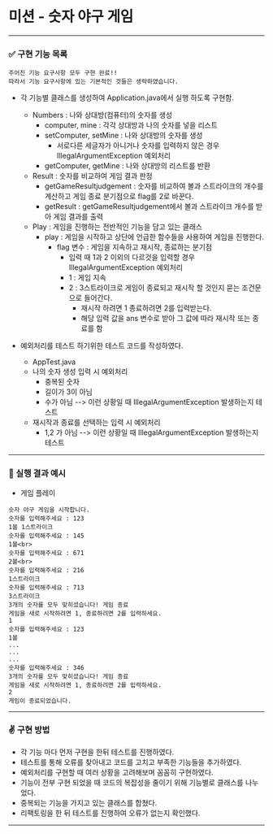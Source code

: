 # 미션 - 숫자 야구 게임
-----
### ✅ 구현 기능 목록
```
주어진 기능 요구사항 모두 구현 완료!!
따라서 기능 요구사항에 있는 기본적인 것들은 생략하였습니다.
```

- 각 기능별 클래스를 생성하여 Application.java에서 실행 하도록 구현함.
  
  - Numbers : 나와 상대방(컴퓨터)의 숫자를 생성
    - computer, mine : 각각 상대방과 나의 숫자를 넣을 리스트
    - setComputer, setMine : 나와 상대방의 숫자를 생성
      - 서로다른 세글자가 아니거나 숫자를 입력하지 않은 경우 IllegalArgumentException 예외처리
    - getComputer, getMine : 나와 상대방의 리스트를 반환
  - Result : 숫자를 비교하여 게임 결과 판정
    - getGameResultjudgement : 숫자를 비교하여 볼과 스트라이크의 개수를 계산하고 게임 종료 분기점으로 flag를 2로 바꾼다.
    - getResult : getGameResultjudgement에서 볼과 스트라이크 개수를 받아 게임 결과를 출력
  - Play : 게임을 진행하는 전반적인 기능을 담고 있는 클래스
    - play : 게임을 시작하고 상단에 언급한 함수들을 사용하여 게임을 진행한다.
        - flag 변수 : 게임을 지속하고 재시작, 종료하는 분기점
          - 입력 때 1과 2 이외의 다르것을 입력할 경우 IllegalArgumentException 예외처리
          - 1 : 게임 지속
          - 2 : 3스트라이크로 게임이 종료되고 재시작 할 것인지 묻는 조건문으로 들어간다.
            - 재시작 하려면 1 종료하려면 2를 입력받는다.
            - 해당 입력 값을 ans 변수로 받아 그 값에 따라 재시작 또는 종료를 함
- 예외처리를 테스트 하기위한 테스트 코드를 작성하였다.
  - AppTest.java
  - 나의 숫자 생성 입력 시 예외처리
    - 중복된 숫자
    - 길이가 3이 아님
    - 수가 아님
    --> 이런 상황일 때 IllegalArgumentException 발생하는지 테스트
  - 재시작과 종료를 선택하는 입력 시 예외처리
    - 1,2 가 아님
    --> 이런 상황일 때 IllegalArgumentException 발생하는지 테스트
-----

### 🚩 실행 결과 예시
- 게임 플레이
```
숫자 야구 게임을 시작합니다.
숫자를 입력해주세요 : 123
1볼 1스트라이크
숫자를 입력해주세요 : 145
1볼<br>
숫자를 입력해주세요 : 671
2볼<br>
숫자를 입력해주세요 : 216
1스트라이크
숫자를 입력해주세요 : 713
3스트라이크
3개의 숫자를 모두 맞히셨습니다! 게임 종료
게임을 새로 시작하려면 1, 종료하려면 2를 입력하세요.
1
숫자를 입력해주세요 : 123 
1볼
...
...
...
숫자를 입력해주세요 : 346
3개의 숫자를 모두 맞히셨습니다! 게임 종료
게임을 새로 시작하려면 1, 종료하려면 2를 입력하세요.
2
게임이 종료되었습니다.
```
-----
### ✌ 구현 방법
- 각 기능 마다 먼저 구현을 한뒤 테스트를 진행하였다.
- 테스트를 통해 오류를 찾아내고 코드를 고치고 부족한 기능들을 추가하였다.
- 예외처리를 구현할 때 여러 상황을 고려해보며 꼼꼼히 구현하였다.
- 기능이 전부 구현 되었을 때 코드의 복잡성을 줄이기 위해 기능별로 클래스를 나누었다.
- 중복되는 기능을 가지고 있는 클래스를 합쳤다.
- 리팩토링을 한 뒤 테스트를 진행하여 오류가 없는지 확인했다.
-----